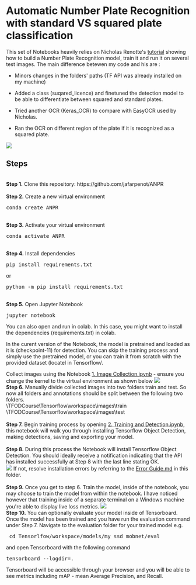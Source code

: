 # Automatic Number Plate Recognition with standard VS squared plate classification
<p>This set of Notebooks heavily relies on Nicholas Renotte's <a href="https://www.youtube.com/watch?v=0-4p_QgrdbE&t=2972sprovides">tutorial</a> showing how to build a Number Plate Recognition model, train it and run it on several test images. The main difference betewen my code and his are :
  
  - Minors changes in the folders' paths (TF API was already installed on my machine)
  
  - Added a class (suqared_licence) and finetuned the detection model to be able to differentiate between squared and standard plates.
  
  - Tried another OCR (Keras_OCR) to compare with EasyOCR used by Nicholas.
  
  - Ran the OCR on different region of the plate if it is recognized as a squared plate.
  

<img src="https://i.ibb.co/q0105tG/plates.png">

## Steps
<br />
<b>Step 1.</b> Clone this repository: https://github.com/jafarpenot/ANPR
<br/><br/>
<b>Step 2.</b> Create a new virtual environment 
<pre>
conda create ANPR
</pre> 
<br/>
<b>Step 3.</b> Activate your virtual environment
<pre>
conda activate ANPR
</pre>
<br/>
<b>Step 4.</b> Install dependencies
<pre>
pip install requirements.txt
</pre>
or
<pre>
python -m pip install requirements.txt
</pre>
<br/>
<b>Step 5.</b> Open Jupyter Notebook
<pre>
jupyter notebook
</pre>
You can also open and run in colab. In this case, you might want to install the dependencies (requirements.txt) in colab.

In the curent version of the Notebook, the model is pretrained and loaded as it is (checkpoint-11) for detection. You can skip the training process and simply use the pretrained model, or you can train it from scratch with the provided dataset (locatel in Tensorflow/. 

Collect images using the Notebook <a href="https://github.com/nicknochnack/TFODCourse/blob/main/1.%20Image%20Collection.ipynb">1. Image Collection.ipynb</a> - ensure you change the kernel to the virtual environment as shown below
<img src="https://i.imgur.com/8yac6Xl.png"> 
<br/>
<b>Step 6.</b> Manually divide collected images into two folders train and test. So now all folders and annotations should be split between the following two folders. <br/>
\TFODCourse\Tensorflow\workspace\images\train<br />
\TFODCourse\Tensorflow\workspace\images\test
<br/><br/>
<b>Step 7.</b> Begin training process by opening <a href="https://github.com/nicknochnack/TFODCourse/blob/main/2.%20Training%20and%20Detection.ipynb">2. Training and Detection.ipynb</a>, this notebook will walk you through installing Tensorflow Object Detection, making detections, saving and exporting your model. 
<br /><br/>
<b>Step 8.</b> During this process the Notebook will install Tensorflow Object Detection. You should ideally receive a notification indicating that the API has installed successfully at Step 8 with the last line stating OK.  
<img src="https://i.imgur.com/FSQFo16.png">
If not, resolve installation errors by referring to the <a href="https://github.com/nicknochnack/TFODCourse/blob/main/README.md">Error Guide.md</a> in this folder.
<br /> <br/>
<b>Step 9.</b> Once you get to step 6. Train the model, inside of the notebook, you may choose to train the model from within the notebook. I have noticed however that training inside of a separate terminal on a Windows machine you're able to display live loss metrics. 
<img src="https://i.imgur.com/K0wLO57.png"> 
<br />
<b>Step 10.</b> You can optionally evaluate your model inside of Tensorboard. Once the model has been trained and you have run the evaluation command under Step 7. Navigate to the evaluation folder for your trained model e.g. 
<pre> cd Tensorlfow/workspace/models/my_ssd_mobnet/eval</pre> 
and open Tensorboard with the following command
<pre>tensorboard --logdir=. </pre>
Tensorboard will be accessible through your browser and you will be able to see metrics including mAP - mean Average Precision, and Recall.
<br />
